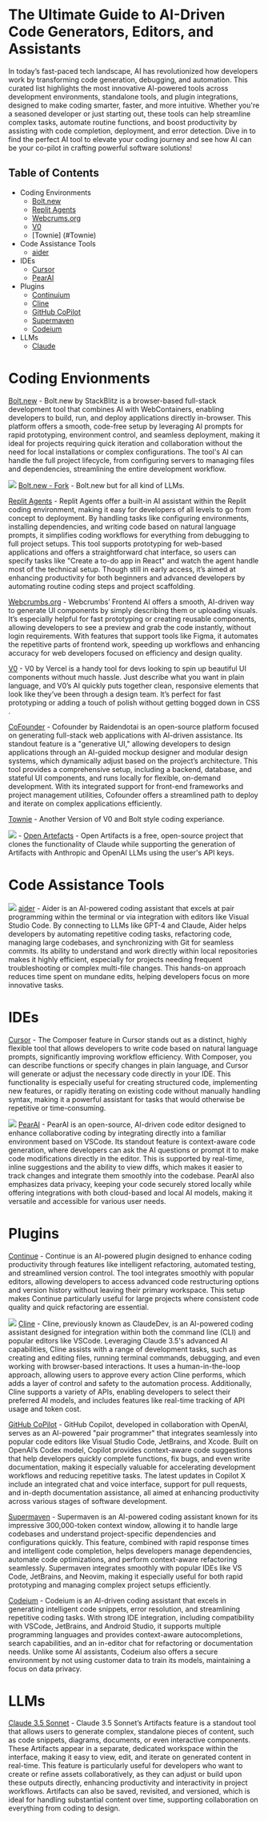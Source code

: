 # The Ultimate Guide to AI-Driven Code Generators, Editors, and Assistants

In today’s fast-paced tech landscape, AI has revolutionized how developers work by transforming code generation, debugging, and automation. This curated list highlights the most innovative AI-powered tools across development environments, standalone tools, and plugin integrations, designed to make coding smarter, faster, and more intuitive. Whether you're a seasoned developer or just starting out, these tools can help streamline complex tasks, automate routine functions, and boost productivity by assisting with code completion, deployment, and error detection. Dive in to find the perfect AI tool to elevate your coding journey and see how AI can be your co-pilot in crafting powerful software solutions!


## Table of Contents
- Coding Environments
  - [Bolt.new](#boltnew)
  - [Replit Agents](#replit-agents)
  - [Webcrums.org](#webcrumsorg)
  - [V0](#v0)
  - [Townie] (#Townie)
- Code Assistance Tools
  - [aider](#aider)
- IDEs
  - [Cursor](#cursor)
  - [PearAI](#pearai)
- Plugins
  - [Continuium](#continuium)
  - [Cline](#cline)
  - [GitHub CoPilot](#github-copilot)
  - [Supermaven](#supermaven)
  - [Codeium](#codeium)
- LLMs
  - [Claude](#claude)


# Coding Envionments
[Bolt.new](https://bolt.new/) - Bolt.new by StackBlitz is a browser-based full-stack development tool that combines AI with WebContainers, enabling developers to build, run, and deploy applications directly in-browser. This platform offers a smooth, code-free setup by leveraging AI prompts for rapid prototyping, environment control, and seamless deployment, making it ideal for projects requiring quick iteration and collaboration without the need for local installations or complex configurations. The tool's AI can handle the full project lifecycle, from configuring servers to managing files and dependencies, streamlining the entire development workflow.

![](https://img.shields.io/badge/Open%20Source-%E2%9C%94-green) [Bolt.new - Fork](https://github.com/coleam00/bolt.new-any-llm) - Bolt.new but for all kind of LLMs.

[Replit Agents](https://docs.replit.com/replitai/agent) - Replit Agents offer a built-in AI assistant within the Replit coding environment, making it easy for developers of all levels to go from concept to deployment. By handling tasks like configuring environments, installing dependencies, and writing code based on natural language prompts, it simplifies coding workflows for everything from debugging to full project setups. This tool supports prototyping for web-based applications and offers a straightforward chat interface, so users can specify tasks like "Create a to-do app in React" and watch the agent handle most of the technical setup. Though still in early access, it’s aimed at enhancing productivity for both beginners and advanced developers by automating routine coding steps and project scaffolding.

[Webcrumbs.org](https://webcrumbs.org/) - Webcrumbs’ Frontend AI offers a smooth, AI-driven way to generate UI components by simply describing them or uploading visuals. It’s especially helpful for fast prototyping or creating reusable components, allowing developers to see a preview and grab the code instantly, without login requirements. With features that support tools like Figma, it automates the repetitive parts of frontend work, speeding up workflows and enhancing accuracy for web developers focused on efficiency and design quality.

[V0](https://v0.dev/) - V0 by Vercel is a handy tool for devs looking to spin up beautiful UI components without much hassle. Just describe what you want in plain language, and V0’s AI quickly puts together clean, responsive elements that look like they’ve been through a design team. It’s perfect for fast prototyping or adding a touch of polish without getting bogged down in CSS​.

[CoFounder](https://github.com/raidendotai/cofounder) - Cofounder by Raidendotai is an open-source platform focused on generating full-stack web applications with AI-driven assistance. Its standout feature is a "generative UI," allowing developers to design applications through an AI-guided mockup designer and modular design systems, which dynamically adjust based on the project’s architecture. This tool provides a comprehensive setup, including a backend, database, and stateful UI components, and runs locally for flexible, on-demand development. With its integrated support for front-end frameworks and project management utilities, Cofounder offers a streamlined path to deploy and iterate on complex applications efficiently.

[Townie](https://www.val.town/townie) - Another Version of V0 and Bolt style coding experiance.

![](https://img.shields.io/badge/Open%20Source-%E2%9C%94-green) - [Open Artefacts](https://github.com/13point5/open-artifacts) - Open Artifacts is a free, open-source project that clones the functionality of Claude while supporting the generation of Artifacts with Anthropic and OpenAI LLMs using the user's API keys.


# Code Assistance Tools
![](https://img.shields.io/badge/Open%20Source-%E2%9C%94-green) [aider](https://www.aider.org/) - Aider is an AI-powered coding assistant that excels at pair programming within the terminal or via integration with editors like Visual Studio Code. By connecting to LLMs like GPT-4 and Claude, Aider helps developers by automating repetitive coding tasks, refactoring code, managing large codebases, and synchronizing with Git for seamless commits. Its ability to understand and work directly within local repositories makes it highly efficient, especially for projects needing frequent troubleshooting or complex multi-file changes. This hands-on approach reduces time spent on mundane edits, helping developers focus on more innovative tasks.


# IDEs
[Cursor](https://www.cursor.com/) - The Composer feature in Cursor stands out as a distinct, highly flexible tool that allows developers to write code based on natural language prompts, significantly improving workflow efficiency. With Composer, you can describe functions or specify changes in plain language, and Cursor will generate or adjust the necessary code directly in your IDE. This functionality is especially useful for creating structured code, implementing new features, or rapidly iterating on existing code without manually handling syntax, making it a powerful assistant for tasks that would otherwise be repetitive or time-consuming.

![](https://img.shields.io/badge/Open%20Source-%E2%9C%94-green) [PearAI](https://pear.ai/) - PearAI is an open-source, AI-driven code editor designed to enhance collaborative coding by integrating directly into a familiar environment based on VSCode. Its standout feature is context-aware code generation, where developers can ask the AI questions or prompt it to make code modifications directly in the editor. This is supported by real-time, inline suggestions and the ability to view diffs, which makes it easier to track changes and integrate them smoothly into the codebase. PearAI also emphasizes data privacy, keeping your code securely stored locally while offering integrations with both cloud-based and local AI models, making it versatile and accessible for various user needs.


# Plugins
[Continue](https://docs.continue.dev/) - Continue is an AI-powered plugin designed to enhance coding productivity through features like intelligent refactoring, automated testing, and streamlined version control. The tool integrates smoothly with popular editors, allowing developers to access advanced code restructuring options and version history without leaving their primary workspace. This setup makes Continue particularly useful for large projects where consistent code quality and quick refactoring are essential​.

![](https://img.shields.io/badge/Open%20Source-%E2%9C%94-green) [Cline](https://github.com/cline/cline) - Cline, previously known as ClaudeDev, is an AI-powered coding assistant designed for integration within both the command line (CLI) and popular editors like VSCode. Leveraging Claude 3.5's advanced AI capabilities, Cline assists with a range of development tasks, such as creating and editing files, running terminal commands, debugging, and even working with browser-based interactions. It uses a human-in-the-loop approach, allowing users to approve every action Cline performs, which adds a layer of control and safety to the automation process. Additionally, Cline supports a variety of APIs, enabling developers to select their preferred AI models, and includes features like real-time tracking of API usage and token cost.

[GitHub CoPilot](https://github.com/features/copilot) - GitHub Copilot, developed in collaboration with OpenAI, serves as an AI-powered "pair programmer" that integrates seamlessly into popular code editors like Visual Studio Code, JetBrains, and Xcode. Built on OpenAI’s Codex model, Copilot provides context-aware code suggestions that help developers quickly complete functions, fix bugs, and even write documentation, making it especially valuable for accelerating development workflows and reducing repetitive tasks. The latest updates in Copilot X include an integrated chat and voice interface, support for pull requests, and in-depth documentation assistance, all aimed at enhancing productivity across various stages of software development.

[Supermaven](https://supermaven.ai/) - Supermaven is an AI-powered coding assistant known for its impressive 300,000-token context window, allowing it to handle large codebases and understand project-specific dependencies and configurations quickly. This feature, combined with rapid response times and intelligent code completion, helps developers manage dependencies, automate code optimizations, and perform context-aware refactoring seamlessly. Supermaven integrates smoothly with popular IDEs like VS Code, JetBrains, and Neovim, making it especially useful for both rapid prototyping and managing complex project setups efficiently.

[Codeium](https://codeium.com/) - Codeium is an AI-driven coding assistant that excels in generating intelligent code snippets, error resolution, and streamlining repetitive coding tasks. With strong IDE integration, including compatibility with VSCode, JetBrains, and Android Studio, it supports multiple programming languages and provides context-aware autocompletions, search capabilities, and an in-editor chat for refactoring or documentation needs. Unlike some AI assistants, Codeium also offers a secure environment by not using customer data to train its models, maintaining a focus on data privacy​.


# LLMs
[Claude 3.5 Sonnet](https://www.anthropic.com/news/claude-3-5-sonnet) - Claude 3.5 Sonnet’s Artifacts feature is a standout tool that allows users to generate complex, standalone pieces of content, such as code snippets, diagrams, documents, or even interactive components. These Artifacts appear in a separate, dedicated workspace within the interface, making it easy to view, edit, and iterate on generated content in real-time. This feature is particularly useful for developers who want to create or refine assets collaboratively, as they can adjust or build upon these outputs directly, enhancing productivity and interactivity in project workflows. Artifacts can also be saved, revisited, and versioned, which is ideal for handling substantial content over time, supporting collaboration on everything from coding to design.
